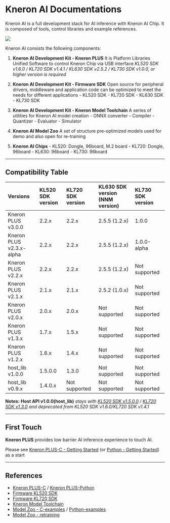 # Kneron AI Documentations



Kneron AI is a full development stack for AI inference with Kneron AI Chip.
It is composed of tools, control libraries and example references.

![](./imgs/kneronAI_arch.png)

Kneron AI consists the following components:

1. **Kneron AI Development Kit - Kneron PLUS**
	It is Platform Libraries Unified Software to control Kneron Chip via USB interface
	*KL520 SDK v1.6.0 / KL720 SDK v1.4.1 / KL630 SDK v2.5.2 / KL730 SDK v1.0.0, or higher version is required*

2. **Kneron AI Development Kit - Firmware SDK**
	Open source for peripheral drivers, middleware and application code can be optimized to meet the needs for different applications
        - KL520 SDK
        - KL720 SDK
        - KL630 SDK
        - KL730 SDK

3. **Kneron AI Development Kit - Kneron Model Toolchain**
	A series of utilities for Kneron AI model creation
        - ONNX converter
        - Compiler
        - Quantizer
        - Evaluator
        - Simulator

4. **Kneron AI Model Zoo**
	A set of structure pre-optimized models used for demo and also open for re-training

5. **Kneron AI Chips**
        - KL520: Dongle, 96board, M.2 board
        - KL720: Dongle, 96board
        - KL630: 96board
        - KL730: 96board

---
## Compatibility Table

Versions                 | KL520 SDK version | KL720 SDK version | KL630 SDK version (NNM version) | KL730 SDK version
:------------------------|:------------------|:------------------|:------------------------------- | :----------------
Kneron PLUS v3.0.0       | 2.2.x             | 2.2.x             | 2.5.5 (1.2.x)                   | 1.0.0
Kneron PLUS v2.3.x-alpha | 2.2.x             | 2.2.x             | 2.5.5 (1.2.x)                   | 1.0.0-alpha
Kneron PLUS v2.2.x       | 2.2.x             | 2.2.x             | 2.5.5 (1.2.x)                   | Not supported
Kneron PLUS v2.1.x       | 2.1.x             | 2.1.x             | 2.5.2 (1.0.x)                   | Not supported
Kneron PLUS v2.0.x       | 2.0.x             | 2.0.x             | Not supported                   | Not supported
Kneron PLUS v1.3.x       | 1.7.x             | 1.5.x             | Not supported                   | Not supported
Kneron PLUS v1.2.x       | 1.6.x             | 1.4.x             | Not supported                   | Not supported
host_lib    v1.0.0       | 1.5.0.0           | 1.3.0             | Not supported                   | Not supported
host_lib    v0.9.x       | 1.4.0.x           | Not supported     | Not supported                   | Not supported

**Notes:**
	**Host API v1.0.0(host_lib)** *stays with [KL520 SDK v1.5.0.0](./520_1.5.0.0/getting_start.md) / [KL720 SDK v1.3.0](./720_1.3.0/getting_start_720.md) and deprecated from KL520 SDK v1.6.0/KL720 SDK v1.4.1*

---
## First Touch

**Kneron PLUS** provides low barrier AI inference experience to touch AI.

Please see [Kneron PLUS-C - Getting Started](./plus_c/getting_started.md) \(or [Python - Getting Started](./plus_python/getting_start.md)\) as a start

---
## References

 - [Kneron PLUS-C](./plus_c/introduction/introduction.md) / [Kneron PLUS-Python](./plus_python/introduction/index.md)
 - [Firmware KL520 SDK](./520_2.2.0/introduction.md)
 - [Firmware KL720 SDK](./720_2.2.0/introduction.md)
 - [Kneron Model Toolchain](./toolchain/manual_1_overview.md)
 - [Model Zoo - C-examples](./plus_c/modelzoo/index.md) / [Python-examples](./plus_python/modelzoo/index.md)
 - [Model Zoo - retraining](./model_training/classification.md)

